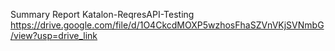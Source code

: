 Summary Report Katalon-ReqresAPI-Testing
https://drive.google.com/file/d/1O4CkcdMOXP5wzhosFhaSZVnVKjSVNmbG/view?usp=drive_link
